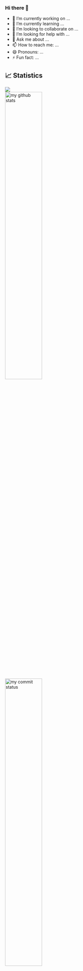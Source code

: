 ### Hi there 👋

- 🔭 I’m currently working on ...
- 🌱 I’m currently learning ...
- 👯 I’m looking to collaborate on ...
- 🤔 I’m looking for help with ...
- 💬 Ask me about ...
- 📫 How to reach me: ...
- 😄 Pronouns: ...
- ⚡ Fun fact: ...

## 📈 Statistics

![](https://komarev.com/ghpvc/?username=nathanColton)
<br>
<img src="https://github-readme-stats.vercel.app/api?username=nathanColton&theme=chartreuse-dark" alt="my github stats" width="49%"/>
<br>
<img src="https://github-readme-streak-stats.herokuapp.com/?user=nathanColton&theme=chartreuse-dark" alt="my commit status" width="49%"/>
<br>
<img src="https://github-readme-stats.vercel.app/api/top-langs/?username=nathanColton&theme=chartreuse-dark&layout=compact" alt="languages" width="49%">

<hr>
[the Coding Career Handbook](https://www.learninpublic.org)
